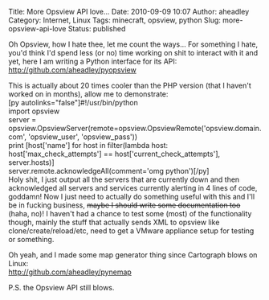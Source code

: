 Title: More Opsview API love...
Date: 2010-09-09 10:07
Author: aheadley
Category: Internet, Linux
Tags: minecraft, opsview, python
Slug: more-opsview-api-love
Status: published

Oh Opsview, how I hate thee, let me count the ways... For something I
hate, you'd think I'd spend less (or no) time working on shit to
interact with it and yet, here I am writing a Python interface for its
API:  
http://github.com/aheadley/pyopsview

This is actually about 20 times cooler than the PHP version (that I
haven't worked on in months), allow me to demonstrate:  
[py autolinks="false"]\#!/usr/bin/python  
import opsview  
server =
opsview.OpsviewServer(remote=opsview.OpsviewRemote('opsview.domain.com',
'opsview\_user', 'opsview\_pass'))  
print [host['name'] for host in filter(lambda host:
host['max\_check\_attempts'] == host['current\_check\_attempts'],
server.hosts)]  
server.remote.acknowledgeAll(comment='omg python')[/py]  
Holy shit, I just output all the servers that are currently down and
then acknowledged all servers and services currently alerting in 4 lines
of code, goddamn! Now I just need to actually do something useful with
this and I'll be in fucking business, ~~maybe I should write some
documentation too~~ (haha, no)! I haven't had a chance to test some
(most) of the functionality though, mainly the stuff that actually sends
XML to opsview like clone/create/reload/etc, need to get a VMware
appliance setup for testing or something.

Oh yeah, and I made some map generator thing since Cartograph blows on
Linux:  
http://github.com/aheadley/pynemap

P.S. the Opsview API still blows.
